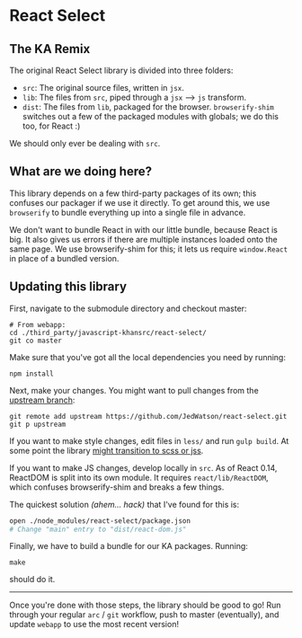 # React Select
## The KA Remix

The original React Select library is divided into three folders:

 - `src`: The original source files, written in `jsx`.
 - `lib`: The files from `src`, piped through a `jsx` --> `js` transform.
 - `dist`: The files from `lib`, packaged for the browser. `browserify-shim` switches out a few of the packaged modules with globals; we do this too, for React :)

We should only ever be dealing with `src`.

## What are we doing here?

This library depends on a few third-party packages of its own; this confuses our packager if we use it directly. To get around this, we use `browserify` to bundle everything up into a single file in advance.

We don't want to bundle React in with our little bundle, because React is big. It also gives us errors if there are multiple instances loaded onto the same page. We use browserify-shim for this; it lets us require `window.React` in place of a bundled version.

## Updating this library
First, navigate to the submodule directory and checkout master:

```
# From webapp:
cd ./third_party/javascript-khansrc/react-select/
git co master
```

Make sure that you've got all the local dependencies you need by running:

```
npm install
```

Next, make your changes. You might want to pull changes from the [upstream branch](https://github.com/JedWatson/react-select):

```
git remote add upstream https://github.com/JedWatson/react-select.git
git p upstream
```

If you want to make style changes, edit files in `less/` and run `gulp build`. At some point the library [might transition to scss or jss](https://github.com/JedWatson/react-select/issues/541).

If you want to make JS changes, develop locally in `src`. As of React 0.14, ReactDOM is split into its own module. It requires `react/lib/ReactDOM`, which confuses browserify-shim and breaks a few things.

The quickest solution _(ahem... hack)_ that I've found for this is:

```bash
open ./node_modules/react-select/package.json
# Change "main" entry to "dist/react-dom.js"
```

Finally, we have to build a bundle for our KA packages. Running:

```
make
```

should do it.

-----

Once you're done with those steps, the library should be good to go! Run through your regular `arc` / `git` workflow, push to master (eventually), and update `webapp` to use the most recent version!
